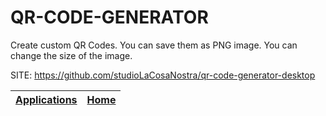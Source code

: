 # QR-CODE-GENERATOR

 Create custom QR Codes. You can save them as PNG image. You can change the size of the image.
 
 SITE: https://github.com/studioLaCosaNostra/qr-code-generator-desktop

 | [Applications](https://portable-linux-apps.github.io/apps.html) | [Home](https://portable-linux-apps.github.io)
 | --- | --- |
